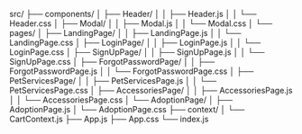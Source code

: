 src/
├── components/
│   ├── Header/
│   │   ├── Header.js
│   │   └── Header.css
│   ├── Modal/
│   │   ├── Modal.js
│   │   └── Modal.css
│   └── pages/
│       ├── LandingPage/
│       │   ├── LandingPage.js
│       │   └── LandingPage.css
│       ├── LoginPage/
│       │   ├── LoginPage.js
│       │   └── LoginPage.css
│       ├── SignUpPage/
│       │   ├── SignUpPage.js
│       │   └── SignUpPage.css
│       ├── ForgotPasswordPage/
│       │   ├── ForgotPasswordPage.js
│       │   └── ForgotPasswordPage.css
│       ├── PetServicesPage/
│       │   ├── PetServicesPage.js
│       │   └── PetServicesPage.css
│       ├── AccessoriesPage/
│       │   ├── AccessoriesPage.js
│       │   └── AccessoriesPage.css
│       └── AdoptionPage/
│           ├── AdoptionPage.js
│           └── AdoptionPage.css
├── context/
│   └── CartContext.js
├── App.js
├── App.css
└── index.js